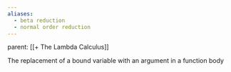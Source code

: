 ```yaml
---
aliases:
  - beta reduction
  - normal order reduction
---
```

parent: [[+ The Lambda Calculus]]

The replacement of a bound variable with an argument in a function body